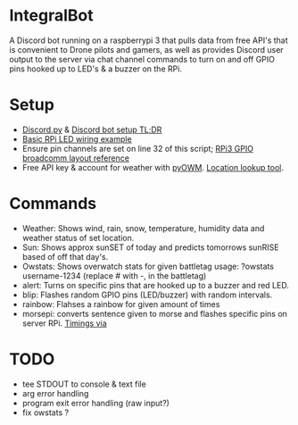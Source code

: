 # IntegralBot
A Discord bot running on a raspberrypi 3 that pulls data from free API's that is convenient to Drone pilots and gamers, as well as provides Discord user output to the server via chat channel commands to turn on and off GPIO pins hooked up to LED's & a buzzer on the RPi.
# Setup
* [Discord.py](https://github.com/Rapptz/discord.py) & [Discord bot setup TL;DR](https://www.reddit.com/r/discordapp/comments/5tl7xd/how_to_make_a_discord_bot_tldr_edition/)
* [Basic RPi LED wiring example](https://imgur.com/a/dwl7CFP)
* Ensure pin channels are set on line 32 of this script; [RPi3 GPIO broadcomm layout reference](https://imgur.com/a/7G1IacE)
* Free API key & account for weather with [pyOWM](https://github.com/csparpa/pyowm). [Location lookup tool](https://openweathermap.org/).  
# Commands
* Weather: Shows wind, rain, snow, temperature, humidity data and weather status of set location.
* Sun: Shows approx sunSET of today and predicts tomorrows sunRISE based of off that day's.
* Owstats: Shows overwatch stats for given battletag usage: ?owstats username-1234 (replace # with -, in the battletag)
* alert: Turns on specific pins that are hooked up to a buzzer and red LED.
* blip: Flashes random GPIO pins (LED/buzzer) with random intervals.
* rainbow: Flahses a rainbow for given amount of times
* morsepi: converts sentence given to morse and flashes specific pins on server RPi. [Timings via](https://morsecode.scphillips.com/timing.html)

# TODO
* tee STDOUT to console & text file
* arg error handling
* program exit error handling (raw input?)
* fix owstats ?
